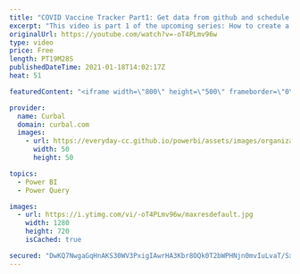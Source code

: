 ```yaml
---
title: "COVID Vaccine Tracker Part1: Get data from github and schedule refresh it"
excerpt: "This video is part 1 of the upcoming series: How to create a Vaccine tracker.  In Part 1 we will get the data from Github, publish it to a PPU workspace (we will need that later) and show you how to schedule refresh it and what to do if the option is not available.  To get the files go to Curbal Download"
originalUrl: https://youtube.com/watch?v=-oT4PLmv96w
type: video
price: Free
length: PT19M28S
publishedDateTime: 2021-01-18T14:02:17Z
heat: 51

featuredContent: "<iframe width=\"800\" height=\"500\" frameborder=\"0\" src=\"https://www.youtube.com/embed/-oT4PLmv96w\" allow=\"accelerometer; autoplay; encrypted-media; gyroscope; picture-in-picture\" allowfullscreen></iframe>"

provider:
  name: Curbal
  domain: curbal.com
  images:
    - url: https://everyday-cc.github.io/powerbi/assets/images/organizations/curbal.com-50x50.jpg
      width: 50
      height: 50

topics:
  - Power BI
  - Power Query

images:
  - url: https://i.ytimg.com/vi/-oT4PLmv96w/maxresdefault.jpg
    width: 1280
    height: 720
    isCached: true

secured: "DwKQ7NwgaGqHnAKS30WV3PxigIAwrHA3Kbr8OQk0T2bWPHNjn0mvIuLvaT/SxABBkejlmzJhtHrrUZI7d0GZvq7xfLFRxDwLuvVda6xzNH7nQhBOc2E2ikuNeFdFhipC8hnRi8FVu+uCo7GxxmvhYeQyzPThF8XGMvDWfWjdVwpg4YCIss7KANlRlVJ3/jNd5iBa3Pg70x1RXCX3dZmGPqt6SpAxn7ygb0lC+IK7Z+jSn4mXSdQpznsT1xJ+EJ0amW+Tzal8doI1Nts8odZo3Muz0We48AnZRxGkfyFuv8wNjPM9D4jZadOHx3R/FSRBotQI53HEVgwXPRPb9CXSvFy7FAPYvq3fOkyv3p4dtkMlnTlf3Rt5qdXhdQW+yT8lSiN1GWK0JRhT7Mu+7NLVMkNJin3DlwFLhi56GYKLuYw=;ljTeE8lF1ECi/j2XvkTQkQ=="
---
```


